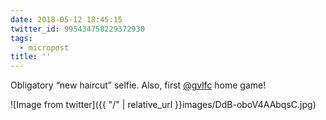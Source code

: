 ```yaml
---
date: 2018-05-12 18:45:15
twitter_id: 995434758229372930
tags:
  - micropost
title: ''
---
```


Obligatory “new haircut” selfie. Also, first [@gvlfc](https://twitter.com/gvlfc) home game!

![Image from twitter]({{ "/" | relative_url  }}images/DdB-oboV4AAbqsC.jpg)

